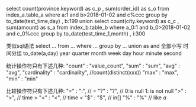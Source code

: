 select count(province.keyword) as c_p , sum(order_id) as s_o from index_a.table_a where a:1 and b>2018-01-02 and c%ccc group by to_date(test_time,day) , b:199 union select count(city.keyword) as c_c , sum(amount) as s_a from index_b.table_b where a_0:1 and b_0>2018-01-02 and c_0%ccc group by to_date(test_time_1,month) , i:300

类似sql语法
select ... from ... where ... group by  ...  union
as and 全部小写
时间分组 to_date(a,day)  year  quarter  month  week  day  hour  minute  second

统计操作符只有下述几种:
  "count" : "value_count",
  "sum" : "sum",
  "avg" : "avg",
  "cardinality" : "cardinality", //count(distinct(xxx))
  "max" : "max",
  "min" : "min"

比较操作符只有下述几种:
  "=" : ":",    // =
  "?" : "?",    // 0:is null  1: is not null
  ">" : ">",    // time >
  "<" : "<",    // time <
  "$" : "$",    // in[]
  "%" : "%"     // like *a*

